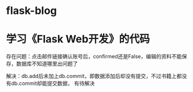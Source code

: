 # flask-blog
# 学习《Flask Web开发》的代码

存在问题：点击邮件链接确认账号后，confirmed还是False，编辑的资料不能保存，数据库不知道哪里出问题了

解决：db.add后未加上db.commit，即数据添加后却没有提交，不过书籍上都没有db.commit却能提交数据， 有待解决
